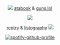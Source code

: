 
 <p align="center">
 <img src="https://pixels.crd.co/assets/images/gallery03/a56d4efc.gif?v=99d3974e">   <a href="https://geto.atabook.org/?page=1">atabook</a> & <a href="https://guns.lol/starlord"> guns.lol </a> 
</p>
</p>


<p align="center">

<p align="center"> <img src="https://i.imgur.com/XDcD7jk.jpeg">


<div align="center"> 

</p>

<p align="center">
<a href="https://rentry.co/deathstar">rentry</a> & <a href="https://listography.com/8723621457">listography</a>  <img src="https://pixels.crd.co/assets/images/gallery03/3527701e.png?v=99d3974e"
</p>
<p align="center"> 
 
[![spotify-github-profile](https://spotify-github-profile.kittinanx.com/api/view?uid=g3ovs4skf0nbjusutiff4t0hk&cover_image=true&theme=natemoo-re&show_offline=false&background_color=121212&interchange=false&bar_color=3cd7e2&bar_color_cover=false)](https://github.com/kittinan/spotify-github-profile)
</div>


<p align="center">
